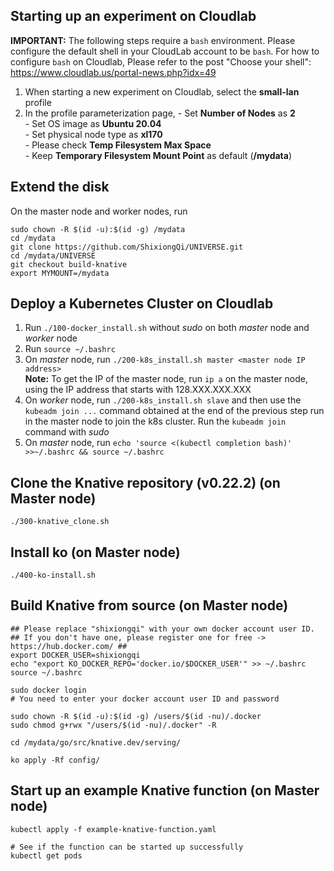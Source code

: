 ## Starting up an experiment on Cloudlab
**IMPORTANT:** The following steps require a `bash` environment. Please configure the default shell in your CloudLab account to be `bash`. For how to configure `bash` on Cloudlab, Please refer to the post "Choose your shell": https://www.cloudlab.us/portal-news.php?idx=49
1. When starting a new experiment on Cloudlab, select the **small-lan** profile
2. In the profile parameterization page, 
        - Set **Number of Nodes** as **2**  
        - Set OS image as **Ubuntu 20.04**  
        - Set physical node type as **xl170**  
        - Please check **Temp Filesystem Max Space**  
        - Keep **Temporary Filesystem Mount Point** as default (**/mydata**)  
<!-- 3. We use `node-0` as master node. `node-1` to `node-10` are used as worker node. -->

## Extend the disk
On the master node and worker nodes, run
```
sudo chown -R $(id -u):$(id -g) /mydata
cd /mydata
git clone https://github.com/ShixiongQi/UNIVERSE.git
cd /mydata/UNIVERSE
git checkout build-knative
export MYMOUNT=/mydata
```

## Deploy a Kubernetes Cluster on Cloudlab
1. Run `./100-docker_install.sh` without *sudo* on both *master* node and *worker* node
2. Run `source ~/.bashrc`
3. On *master* node, run `./200-k8s_install.sh master <master node IP address>`  
**Note:** To get the IP of the master node, run `ip a` on the master node, using the IP address that starts with 128.XXX.XXX.XXX
4. On *worker* node, run `./200-k8s_install.sh slave` and then use the `kubeadm join ...` command obtained at the end of the previous step run in the master node to join the k8s cluster. Run the `kubeadm join` command with *sudo*
5. On *master* node, run `echo 'source <(kubectl completion bash)' >>~/.bashrc && source ~/.bashrc`
<!-- 6. Enable pod placement on master node and taint worker node:
```
kubectl taint nodes --all node-role.kubernetes.io/master-

kubectl label nodes <master-node-name> location=master
kubectl label nodes <slave-node-name> location=slave

kubectl taint nodes <slave-node-name> location=slave:NoSchedule
``` -->

<!-- ## Install some tools if needed 
```
sudo apt install -y byobu htop apache2-utils
``` -->

<!-- 
```
# For single node deployment
kubectl taint nodes --all node-role.kubernetes.io/master-

# install byobu, htop, ab, perf
sudo apt install -y byobu htop apache2-utils
sudo apt-get install -y linux-tools-common linux-tools-generic linux-tools-`uname -r`

echo 'source <(kubectl completion bash)' >>~/.bashrc
``` -->

## Clone the Knative repository (v0.22.2) (on Master node)
```
./300-knative_clone.sh
```

## Install ko (on Master node)
```
./400-ko-install.sh
```

## Build Knative from source (on Master node)
```
## Please replace "shixiongqi" with your own docker account user ID.  
## If you don't have one, please register one for free -> https://hub.docker.com/ ##
export DOCKER_USER=shixiongqi
echo "export KO_DOCKER_REPO='docker.io/$DOCKER_USER'" >> ~/.bashrc
source ~/.bashrc

sudo docker login
# You need to enter your docker account user ID and password

sudo chown -R $(id -u):$(id -g) /users/$(id -nu)/.docker
sudo chmod g+rwx "/users/$(id -nu)/.docker" -R

cd /mydata/go/src/knative.dev/serving/

ko apply -Rf config/
```

## Start up an example Knative function (on Master node)
```
kubectl apply -f example-knative-function.yaml

# See if the function can be started up successfully
kubectl get pods
```

<!-- 
## For AFXDP only
1. BCC installation (For Ubuntu 20.04 Focal only): https://github.com/iovisor/bcc/blob/master/INSTALL.md#ubuntu---source
```
# Install dependencies
sudo apt install -y bison build-essential cmake flex git libedit-dev \
  libllvm7 llvm-7-dev libclang-7-dev python zlib1g-dev libelf-dev libfl-dev python3-distutils python3-pip

# compile bcc
git clone https://github.com/iovisor/bcc.git
mkdir bcc/build; cd bcc/build
cmake ..
make -j
sudo make install
cmake -DPYTHON_CMD=python3 .. # build python3 binding
pushd src/python/
make
sudo make install
popd

# install pyroute2
pip3 install pyroute2
```

2. mtcp - AFXDP installation
```
# Install dependencies
sudo apt install -y clang llvm libelf-dev libpcap-dev gcc-multilib build-essential \
                    pkgconf libnuma-dev libz-dev libcap-dev cmake

# Install gRPC lib
git clone https://github.com/rpclib/rpclib.git
cd rpclib && mkdir build && cd build
cmake .. && make && sudo make install

# compile mtcp for AFXDP
cd /mydata/
git clone https://github.com/zengziteng/mtcp.git
# Note-1: When executed in docker container, remove sudo in compile_afxdp_support
# Note-2: Check LINE#179 in ./mtcp/src/config.c, make sure ifidx is hacked as 0
# Note-3: Check MAX_CPUS specified by mTCP
cd mtcp && ./compile_afxdp_support
```

3. Download YAML files
```
cd /mydata/
git clone https://gist.github.com/f56db40853965090dd2d6cf723ebd8b3.git 
cp f56db40853965090dd2d6cf723ebd8b3/tc_redirect_bcc.py ./
cp f56db40853965090dd2d6cf723ebd8b3/simple_nginx.yaml ./
cp f56db40853965090dd2d6cf723ebd8b3/kn-afxdp.yaml ./
```

4. Create Knative functions
```
cd /mydata/
# Modify the mount path if needed
kubectl apply -f kn-afxdp.yaml
```

5. Create 2nd veth in Gateway
```
# Host 
sudo ip link add veth_host-1 type veth peer name veth_pod-1 # Create veth pair

POD_NAME=
sudo docker ps | grep ${POD_NAME} # Identify the pod's container id you want to access and run below command as root on host.

container_id=
pid=$(sudo docker inspect -f '{{.State.Pid}}' ${container_id}) # Get pod's container’s PID

sudo mkdir -p /var/run/netns/ # Create netns directory in the host

sudo ln -sfT /proc/$pid/ns/net /var/run/netns/${container_id} # Create the name space softlink

sudo ip netns exec ${container_id} ip a # Run ip netns command to access pod's network name space

sudo ip link set veth_pod-1 netns ${container_id} # Move the pod's veth into the pod

# Executed in the Container/Pod
sudo ip netns exec ${container_id} ip addr add 172.17.0.100/24 dev veth_pod-1 # Configure IP of additional pod's veth

sudo ip netns exec ${container_id} ip link set dev veth_pod-1 up

# run in the Host
sudo ip link set dev veth_host-1 up # Set the host's veth up
sudo ip link set veth_host-1 master docker0 # Attach the host's veth to the Linux docker bridge
```

6. Configure the routes and arp in AFXDP
```
cd /mydata/mtcp/apps/serverless
mkdir config/
touch config/route.conf

###################
ROUTES 1
# Check the subnet of slave and update accordingly, interface id can leave as 0
192.168.XX.0/24 0
###################
```

7. Install libnuma-dev in gateway pod
```
apt update && apt install -y libnuma-dev
```

8. useful tools for debugging inside pods
```
apt update && apt install -y iproute2 ethtool vim iputils-ping
```

## For DPDK only
Follow the instructions in the link blow:
https://github.com/lesliemonis/smm.git

## Replace the default kubelet (not required at this moment)
0. Check golang version (>=1.15.X)
```
go version
```
1. Run `./300-git_clone.sh` to clone the Kubernetes repos.
2. Compiling the customized kubelet
```
cd kubernetes/
make WHAT=cmd/kubelet KUBE_BUILD_PLATFORMS=linux/amd64
```
3. Backup default kubelet
```
sudo cp /usr/bin/kubelet /usr/bin/backup_kubelet 
```
4. Terminate default kubelet and copy custimized kubelet to `/usr/bin/`
```
sudo kill -9 $(pgrep kubelet) && sudo cp _output/bin/kubelet /usr/bin/kubelet
``` -->
